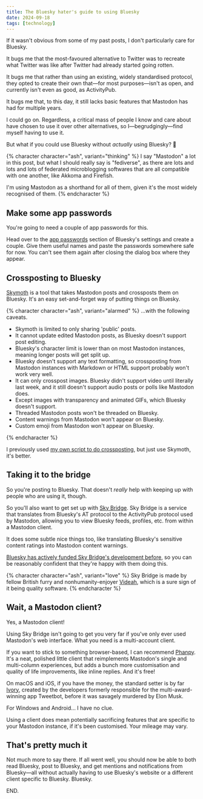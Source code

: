 ```yaml
---
title: The Bluesky hater's guide to using Bluesky
date: 2024-09-18
tags: [technology]
---
```


If it wasn't obvious from some of my past posts, I don't particularly care for Bluesky.

It bugs me that the most-favoured alternative to Twitter was to recreate what Twitter was like after Twitter had already started going rotten.

It bugs me that rather than using an existing, widely standardised protocol, they opted to create their own that—for most purposes—isn't as open, and currently isn't even as good, as ActivityPub.

It bugs me that, to this day, it still lacks basic features that Mastodon has had for multiple years.

I could go on. Regardless, a critical mass of people I know and care about have chosen to use it over other alternatives, so I—begrudgingly—find myself having to use it.

But what if you could use Bluesky without _actually_ using Bluesky? 🤔

{% character character="ash", variant="thinking" %}
I say "Mastodon" a lot in this post, but what I should really say is "fediverse", as there are lots and lots and lots of federated microblogging softwares that are all compatible with one another, like Akkoma and Firefish.

I'm using Mastodon as a shorthand for all of them, given it's the most widely recognised of them.
{% endcharacter %}

## Make some app passwords

You're going to need a couple of app passwords for this.

Head over to the [app passwords](https://bsky.app/settings/app-passwords) section of Bluesky's settings and create a couple. Give them useful names and paste the passwords somewhere safe for now. You can't see them again after closing the dialog box where they appear.

## Crossposting to Bluesky

[Skymoth](https://skymoth.app/) is a tool that takes Mastodon posts and crossposts them on Bluesky. It's an easy set-and-forget way of putting things on Bluesky.

{% character character="ash", variant="alarmed" %}
...with the following caveats.

- Skymoth is limited to only sharing 'public' posts.
- It cannot update edited Mastodon posts, as Bluesky doesn't support post editing.
- Bluesky's character limit is lower than on most Mastodon instances, meaning longer posts will get split up.
- Bluesky doesn't support any text formatting, so crossposting from Mastodon instances with Markdown or HTML support probably won't work very well.
- It can only crosspost images. Bluesky didn't support video until literally last week, and it still doesn't support audio posts or polls like Mastodon does.
- Except images with transparency and animated GIFs, which Bluesky doesn't support.
- Threaded Mastodon posts won't be threaded on Bluesky.
- Content warnings from Mastodon won't appear on Bluesky.
- Custom emoji from Mastodon won't appear on Bluesky.

{% endcharacter %}

I previously used [my own script to do crossposting](https://github.com/querkmachine/m2b), but just use Skymoth, it's better.

## Taking it to the bridge

So you're posting to Bluesky. That doesn't _really_ help with keeping up with people who are using it, though.

So you'll also want to get set up with [Sky Bridge](https://skybridge.fly.dev/). Sky Bridge is a service that translates from Bluesky's AT protocol to the ActivityPub protocol used by Mastodon, allowing you to view Bluesky feeds, profiles, etc. from within a Mastodon client.

It does some subtle nice things too, like translating Bluesky's sensitive content ratings into Mastodon content warnings.

[Bluesky has actively funded Sky Bridge's development before](https://techcrunch.com/2024/04/25/bluesky-backs-a-project-that-would-let-mastodon-apps-like-ivory-work-with-its-network/), so you can be reasonably confident that they're happy with them doing this.

{% character character="ash", variant="love" %}
Sky Bridge is made by fellow British furry and nonhumanity-enjoyer [Videah](https://videah.net/), which is a sure sign of it being quality software.
{% endcharacter %}

## Wait, a Mastodon client?

Yes, a Mastodon client!

Using Sky Bridge isn't going to get you very far if you've only ever used Mastodon's web interface. What you need is a multi-account client.

If you want to stick to something browser-based, I can recommend [Phanpy](https://phanpy.social/). It's a neat, polished little client that reimplements Mastodon's single and multi-column experiences, but adds a bunch more customisation and quality of life improvements, like inline replies. And it's free!

On macOS and iOS, if you have the money, the standard setter is by far [Ivory](https://tapbots.com/ivory/), created by the developers formerly responsible for the multi-award-winning app Tweetbot, before it was savagely murdered by Elon Musk.

For Windows and Android... I have no clue.

Using a client does mean potentially sacrificing features that are specific to your Mastodon instance, if it's been customised. Your mileage may vary.

## That's pretty much it

Not much more to say there. If all went well, you should now be able to both read Bluesky, post to Bluesky, and get mentions and notifications from Bluesky—all without actually having to use Bluesky's website or a different client specific to Bluesky. Bluesky.

END.
